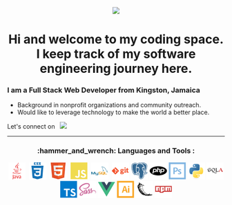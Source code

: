 <div id="header" align="center">
  <img src="https://media.giphy.com/media/v1.Y2lkPTc5MGI3NjExNmE4ODRhNTAwOTcxOTU5Njg3NWE2OTdhOTNmNGIyZGJkNzVhYzFiNiZlcD12MV9pbnRlcm5hbF9naWZzX2dpZklkJmN0PXRz/6xpBQeimnN5QKT29oQ/giphy.gif" width="100"/>
</div>


<h1 align="center">Hi and welcome to my coding space. I keep track of my software engineering journey here.</h1>

<h3>I am a Full Stack Web Developer from Kingston, Jamaica</h3>
<ul>
  <li>Background in nonprofit organizations and community outreach.</li>
  <li>Would like to leverage technology to make the world a better place.</li> 
</ul>
Let's connect on &nbsp; <a href="https://www.linkedin.com/in/zaria-chen-shui/"> <img src="https://img.shields.io/badge/LinkedIn-0077B5?style=for-the-badge&logo=linkedin&logoColor=white" height="20" border-radius="50"/> </a>

---
<div align="center">
  <h3> :hammer_and_wrench: Languages and Tools : </h3>

<div>
  <img src="https://github.com/devicons/devicon/blob/master/icons/java/java-plain-wordmark.svg" title="Java" alt="Java" width="40" height="40"/>&nbsp;
  <img src="https://github.com/devicons/devicon/blob/master/icons/css3/css3-plain-wordmark.svg"  title="CSS3" alt="CSS" width="40" height="40"/>&nbsp;
  <img src="https://github.com/devicons/devicon/blob/master/icons/html5/html5-original.svg" title="HTML5" alt="HTML" width="40" height="40"/>&nbsp;
  <img src="https://github.com/devicons/devicon/blob/master/icons/javascript/javascript-plain.svg" title="JavaScript" alt="JavaScript" width="40" height="40"/>&nbsp;
  <img src="https://github.com/devicons/devicon/blob/master/icons/mysql/mysql-original-wordmark.svg" title="MySQL"  alt="MySQL" width="40" height="40"/>&nbsp;
  <img src="https://github.com/devicons/devicon/blob/master/icons/git/git-plain-wordmark.svg" title="Git" **alt="Git" width="40" height="40"/>
  <img src="https://github.com/devicons/devicon/blob/master/icons/postgresql/postgresql-plain.svg" title="PostgreSQL" **alt="PostgreSQL" width="40" height="40"/>  
  <img src="https://github.com/devicons/devicon/blob/master/icons/php/php-plain.svg" title="PHP" **alt="PHP" width="40" height="40"/>
  <img src="https://github.com/devicons/devicon/blob/master/icons/photoshop/photoshop-line.svg" title="Photoshop" **alt="Photoshop" width="40" height="40"/>  
  <img src="https://github.com/devicons/devicon/blob/master/icons/python/python-original.svg" title="Python" **alt="Python" width="40" height="40"/>
  <img src="https://github.com/devicons/devicon/blob/master/icons/sqlalchemy/sqlalchemy-original.svg" title="SQLAlchemy" **alt="SQLAlchemy" width="40" height="40"/>  
  <img src="https://github.com/devicons/devicon/blob/master/icons/typescript/typescript-plain.svg" title="TypeScript" **alt="TypeScript" width="40" height="40"/>
  <img src="https://github.com/devicons/devicon/blob/master/icons/sass/sass-original.svg" title="Sass" **alt="Sass" width="40" height="40"/>
  <img src="https://github.com/devicons/devicon/blob/master/icons/vuejs/vuejs-original.svg" title="Vue.js" **alt="Vue.js" width="40" height="40"/>  
  <img src="https://github.com/devicons/devicon/blob/master/icons/illustrator/illustrator-line.svg" title="Illustrator" **alt="Illustrator" width="40" height="40"/>  
  <img src="https://github.com/devicons/devicon/blob/master/icons/flask/flask-original.svg" title="Flask" **alt="Flask" width="40" height="40"/>
  <img src="https://github.com/devicons/devicon/blob/master/icons/npm/npm-original-wordmark.svg" title="NPM" **alt="NPM" width="40" height="40"/>
  
  
  
  
  
  
</div>
</div>

<!--
**zariacs/zariacs** is a ✨ _special_ ✨ repository because its `README.md` (this file) appears on your GitHub profile.

Here are some ideas to get you started:

- 🔭 I’m currently working on ...
- 🌱 I’m currently learning ...
- 👯 I’m looking to collaborate on ...
- 🤔 I’m looking for help with ...
- 💬 Ask me about ...
- 📫 How to reach me: ...
- 😄 Pronouns: ...
- ⚡ Fun fact: ...
-->


<!-- 
The two main sources of info for the creation of this READEM were:
https://www.sitepoint.com/github-profile-readme/
https://github.com/devicons/devicon/tree/master/icons

-->

